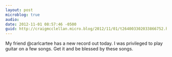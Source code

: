 ```yaml
---
layout: post
microblog: true
audio: 
date: 2012-11-01 08:57:46 -0500
guid: http://craigmcclellan.micro.blog/2012/11/01/t264003302033866752.html
---
```

My friend @carlcartee has a new record out today. I was privileged to play guitar on a few songs. Get it and be blessed by these songs.
